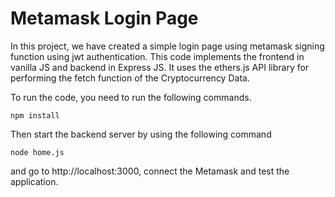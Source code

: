 # Metamask Login Page

In this project, we have created a simple login page using metamask signing function using jwt authentication. This code implements the frontend in vanilla JS and backend in Express JS. It uses the ethers.js API library for performing the fetch function of the Cryptocurrency Data.

To run the code, you need to run the following commands. 

```shell
npm install 
```

Then start the backend server by using the following command 

```shell
node home.js
```

and go to http://localhost:3000, connect the Metamask and test the application.
